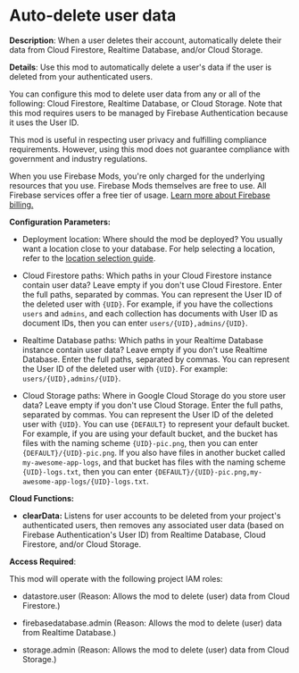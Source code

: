 # Auto-delete user data

**Description**: When a user deletes their account, automatically delete their data from Cloud Firestore, Realtime Database, and/or Cloud Storage.



**Details**: Use this mod to automatically delete a user's data if the user is deleted from your authenticated users.

You can configure this mod to delete user data from any or all of the following: Cloud Firestore, Realtime Database, or Cloud Storage. Note that this mod requires users to be managed by Firebase Authentication because it uses the User ID.

This mod is useful in respecting user privacy and fulfilling compliance requirements. However, using this mod does not guarantee compliance with government and industry regulations.

When you use Firebase Mods, you're only charged for the underlying resources that you use. Firebase Mods themselves are free to use. All Firebase services offer a free tier of usage. [Learn more about Firebase billing.](https://firebase.google.com/pricing)




**Configuration Parameters:**

* Deployment location: Where should the mod be deployed? You usually want a location close to your database. For help selecting a location, refer to the [location selection guide](https://firebase.google.com/docs/functions/locations#selecting_regions_for_firestore_and_storage).

* Cloud Firestore paths: Which paths in your Cloud Firestore instance contain user data? Leave empty if you don't use Cloud Firestore.
Enter the full paths, separated by commas. You can represent the User ID of the deleted user with `{UID}`.
For example, if you have the collections `users` and `admins`, and each collection has documents with User ID as document IDs, then you can enter `users/{UID},admins/{UID}`.

* Realtime Database paths: Which paths in your Realtime Database instance contain user data? Leave empty if you don't use Realtime Database.
Enter the full paths, separated by commas. You can represent the User ID of the deleted user with `{UID}`.
For example: `users/{UID},admins/{UID}`.

* Cloud Storage paths: Where in Google Cloud Storage do you store user data? Leave empty if you don't use Cloud Storage.
Enter the full paths, separated by commas. You can represent the User ID of the deleted user with `{UID}`. You can use `{DEFAULT}` to represent your default bucket.
For example, if you are using your default bucket, and the bucket has files with the naming scheme `{UID}-pic.png`, then you can enter `{DEFAULT}/{UID}-pic.png`. If you also have files in another bucket called `my-awesome-app-logs`, and that bucket has files with the naming scheme `{UID}-logs.txt`, then you can enter `{DEFAULT}/{UID}-pic.png,my-awesome-app-logs/{UID}-logs.txt`.



**Cloud Functions:**

* **clearData:** Listens for user accounts to be deleted from your project's authenticated users, then removes any associated user data (based on Firebase Authentication's User ID) from Realtime Database, Cloud Firestore, and/or Cloud Storage.



**Access Required**:



This mod will operate with the following project IAM roles:

* datastore.user (Reason: Allows the mod to delete (user) data from Cloud Firestore.)

* firebasedatabase.admin (Reason: Allows the mod to delete (user) data from Realtime Database.)

* storage.admin (Reason: Allows the mod to delete (user) data from Cloud Storage.)
